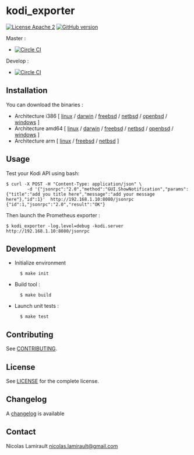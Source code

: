 # kodi_exporter

[![License Apache 2][badge-license]](LICENSE)
[![GitHub version](https://badge.fury.io/gh/nlamirault%2Fkodi_exporter.svg)](https://badge.fury.io/gh/nlamirault%2Fkodi_exporter)

Master :
* [![Circle CI](https://circleci.com/gh/nlamirault/kodi_exporter/tree/master.svg?style=svg)](https://circleci.com/gh/nlamirault/kodi_exporter/tree/master)

Develop :
* [![Circle CI](https://circleci.com/gh/nlamirault/kodi_exporter/tree/develop.svg?style=svg)](https://circleci.com/gh/nlamirault/kodi_exporter/tree/develop)

## Installation

You can download the binaries :

* Architecture i386 [ [linux](https://bintray.com/artifact/download/nlamirault/oss/kodi_exporter-0.1.0_linux_386) / [darwin](https://bintray.com/artifact/download/nlamirault/oss/kodi_exporter-0.1.0_darwin_386) / [freebsd](https://bintray.com/artifact/download/nlamirault/oss/kodi_exporter-0.1.0_freebsd_386) / [netbsd](https://bintray.com/artifact/download/nlamirault/oss/kodi_exporter-0.1.0_netbsd_386) / [openbsd](https://bintray.com/artifact/download/nlamirault/oss/kodi_exporter-0.1.0_openbsd_386) / [windows](https://bintray.com/artifact/download/nlamirault/oss/kodi_exporter-0.1.0_windows_386.exe) ]
* Architecture amd64 [ [linux](https://bintray.com/artifact/download/nlamirault/oss/kodi_exporter-0.1.0_linux_amd64) / [darwin](https://bintray.com/artifact/download/nlamirault/oss/kodi_exporter-0.1.0_darwin_amd64) / [freebsd](https://bintray.com/artifact/download/nlamirault/oss/kodi_exporter-0.1.0_freebsd_amd64) / [netbsd](https://bintray.com/artifact/download/nlamirault/oss/kodi_exporter-0.1.0_netbsd_amd64) / [openbsd](https://bintray.com/artifact/download/nlamirault/oss/kodi_exporter-0.1.0_openbsd_amd64) / [windows](https://bintray.com/artifact/download/nlamirault/oss/kodi_exporter-0.1.0_windows_amd64.exe) ]
* Architecture arm [ [linux](https://bintray.com/artifact/download/nlamirault/oss/kodi_exporter-0.1.0_linux_arm) / [freebsd](https://bintray.com/artifact/download/nlamirault/oss/kodi_exporter-0.1.0_freebsd_arm) / [netbsd](https://bintray.com/artifact/download/nlamirault/oss/kodi_exporter-0.1.0_netbsd_arm) ]


## Usage

Test your Kodi API using bash:

    $ curl -X POST -H "Content-Type: application/json" \
            -d '{"jsonrpc":"2.0","method":"GUI.ShowNotification","params":{"title":"add you title here","message":"add your message here"},"id":1}'  http://192.168.1.10:8080/jsonrpc
    {"id":1,"jsonrpc":"2.0","result":"OK"}

Then launch the Prometheus exporter :

    $ kodi_exporter -log.level=debug -kodi.server http://192.168.1.10:8080/jsonrpc

## Development

* Initialize environment

        $ make init

* Build tool :

        $ make build

* Launch unit tests :

        $ make test

## Contributing

See [CONTRIBUTING](CONTRIBUTING.md).


## License

See [LICENSE](LICENSE) for the complete license.


## Changelog

A [changelog](ChangeLog.md) is available


## Contact

Nicolas Lamirault <nicolas.lamirault@gmail.com>

[badge-license]: https://img.shields.io/badge/license-Apache2-green.svg?style=flat
